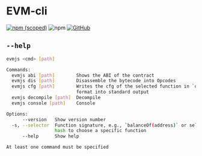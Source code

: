 # EVM-cli

[![npm (scoped)](https://img.shields.io/npm/v/@acuarica/evm-cli?style=flat-square)](https://www.npmjs.com/package/@acuarica/evm-cli)
![npm](https://img.shields.io/npm/dt/@acuarica/evm-cli)
[![GitHub](https://img.shields.io/github/license/acuarica/evm-cli?style=flat-square)](https://github.com/acuarica/evm-cli/blob/main/LICENSE)

## `--help`

<!-- BEGIN:--help -->
```sh
evmjs <cmd> [path]

Commands:
  evmjs abi [path]        Shows the ABI of the contract
  evmjs dis [path]        Disassemble the bytecode into Opcodes
  evmjs cfg [path]        Writes the cfg of the selected function in `dot`
                          format into standard output
  evmjs decompile [path]  Decompile
  evmjs console [path]    Console

Options:
      --version   Show version number                                  [boolean]
  -s, --selector  Function signature, e.g., `balanceOf(address)` or selector
                  hash to choose a specific function                    [string]
      --help      Show help                                            [boolean]

At least one command must be specified

```
<!-- END:--help -->
